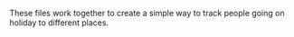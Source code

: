 These files work together to create a simple way to track people going on holiday to different places.